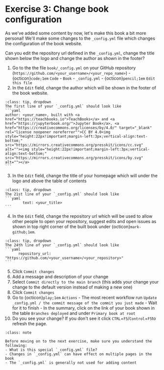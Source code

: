 # Exercise 3: Change book configuration

As we've added some content by now, let's make this book a bit more personal! We'll make some changes to the `_config.yml` file which changes the configuration of the book website. 

Can you edit the repository url defined in the `_config.yml`, change the title shown below the logo and change the author as shown in the footer?

1. Go to the the file `book/_config.yml` on your GitHub repository (`https://github.com/<your_username>/<your_repo_name>`) - {octicon}`code;1em` `Code` - `Book` - `_config.yml` - {octicon}`pencil;1em` `Edit this file`
2. In the `Edit` field, change the author which will be shown in the footer of the book website.
````{admonition} Need some help?
:class: tip, dropdown
The first line of your `_config.yml` should look like
```yaml
author: <your_name>, built with <a href="https://teachbooks.io">TeachBooks</a> and <a href="https://jupyterbook.org/">Jupyter Book</a>, <a href="https://creativecommons.org/licenses/by/4.0/" target="_blank" rel="license noopener noreferrer"">CC BY 4.0<img style="height:22px!important;margin-left:3px;vertical-align:text-bottom;" src="https://mirrors.creativecommons.org/presskit/icons/cc.svg" alt=""><img style="height:22px!important;margin-left:3px;vertical-align:text-bottom;" src="https://mirrors.creativecommons.org/presskit/icons/by.svg" alt=""></a>
```
````
3. In the `Edit` field, change the title of your homepage which will under the logo and above the table of contents
````{admonition} Need some help?
:class: tip, dropdown
The 21st line of your `_config.yml` should look like
```yaml
        text: <your_title>
```
````
4. In the `Edit` field, change the repository url which will be used to allow other people to open your repository, suggest edits and open issues as shown in top right corner of the built book under {octicon}`mark-github;1em`.
````{admonition} Need some help?
:class: tip, dropdown
The 24th line of your `_config.yml` should look like
```yaml
      repository_url: "https://github.com/<your_username>/<your_repository>"
```
````
5. Click `Commit changes`
6. Add a message and description of your change
7. Select `Commit directly to the main branch` (this adds your change your change to the default version instead of making a new one)
8. Click `Commit changes`
9. Go to {octicon}`play;1em` `Actions` - The most recent workflow run `Update _config.yml / the commit message of the commit you just made` - Wait for it to finish - In the summary, click on the link of your book shown in the table `Branches deployed` and under `Primary book at root`
10. Do you see your change? If you don't see it click `CTRL`+`F5`/`Control`+`F5`to refresh the page.

```{admonition} Check your understanding
:class: note

Before moving on to the next exercise, make sure you understand the following:
- What is this special `_config.yml` file?
- Changes in `_config.yml` can have effect on multiple pages in the book
- The `_config.yml` is generally not used for adding content
```